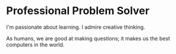 # Professional Problem Solver

I'm passionate about learning. I admire creative thinking. 

As humans, we are good at making questions; it makes us the best computers in the world.
